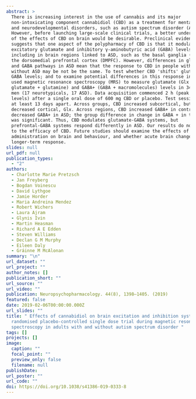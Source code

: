 ```yaml
---
abstract: >
  There is increasing interest in the use of cannabis and its major
  non-intoxicating component cannabidiol (CBD) as a treatment for mental health
  and neurodevelopmental disorders, such as autism spectrum disorder (ASD).
  However, before launching large-scale clinical trials, a better understanding
  of the effects of CBD on brain would be desirable. Preclinical evidence
  suggests that one aspect of the polypharmacy of CBD is that it modulates brain
  excitatory glutamate and inhibitory γ-aminobutyric acid (GABA) levels,
  including in brain regions linked to ASD, such as the basal ganglia (BG) and
  the dorsomedial prefrontal cortex (DMPFC). However, differences in glutamate
  and GABA pathways in ASD mean that the response to CBD in people with and
  without ASD may be not be the same. To test whether CBD 'shifts' glutamate and
  GABA levels; and to examine potential differences in this response in ASD, we
  used magnetic resonance spectroscopy (MRS) to measure glutamate (Glx =
  glutamate + glutamine) and GABA+ (GABA + macromolecules) levels in 34 healthy
  men (17 neurotypicals, 17 ASD). Data acquisition commenced 2 h (peak plasma
  levels) after a single oral dose of 600 mg CBD or placebo. Test sessions were
  at least 13 days apart. Across groups, CBD increased subcortical, but
  decreased cortical, Glx. Across regions, CBD increased GABA+ in controls, but
  decreased GABA+ in ASD; the group difference in change in GABA + in the DMPFC
  was significant. Thus, CBD modulates glutamate-GABA systems, but
  prefrontal-GABA systems respond differently in ASD. Our results do not speak
  to the efficacy of CBD. Future studies should examine the effects of chronic
  administration on brain and behaviour, and whether acute brain changes predict
  longer-term response.
slides: null
url_pdf: null
publication_types:
  - "2"
authors:
  - Charlotte Marie Pretzsch
  - Jan Freyberg
  - Bogdan Voinescu
  - David Lythgoe
  - Jamie Horder
  - Maria Andreina Mendez
  - Robert Wichers
  - Laura Ajram
  - Glynis Ivin
  - Martin Heasman
  - Richard A E Edden
  - Steven Williams
  - Declan G M Murphy
  - Eileen Daly
  - Gráinne M McAlonan
summary: "\n"
url_dataset: ""
url_project: ""
author_notes: []
publication_short: ""
url_source: ""
url_video: ""
publication: Neuropsychopharmacology. 44(8), 1398–1405. (2019)
featured: false
date: 2019-02-06T00:00:00.000Z
url_slides: ""
title: " Effects of cannabidiol on brain excitation and inhibition systems; a
  randomised placebo-controlled single dose trial during magnetic resonance
  spectroscopy in adults with and without autism spectrum disorder "
tags: []
projects: []
image:
  caption: ""
  focal_point: ""
  preview_only: false
  filename: null
publishDate: 
url_poster: ""
url_code: ""
doi: https://doi.org/10.1038/s41386-019-0333-8
---
```


<!--- {{% callout note %}} ---->

<!--- Click the _Cite_ button above to demo the feature to enable visitors to import publication metadata into their reference management software. ---->
<!--- {{% /callout %}} ---->

<!--- Supplementary notes can be added here, including [code and math](https://wowchemy.com/docs/content/writing-markdown-latex/). ---->
